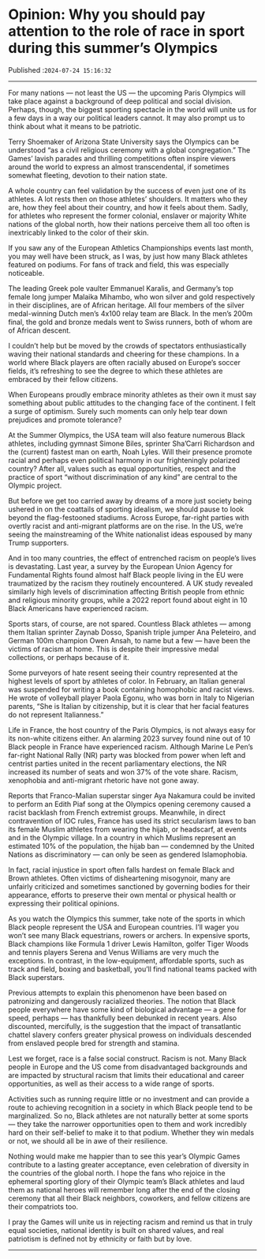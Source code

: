 # Opinion: Why you should pay attention to the role of race in sport during this summer’s Olympics

Published :`2024-07-24 15:16:32`

---

For many nations — not least the US — the upcoming Paris Olympics will take place against a background of deep political and social division. Perhaps, though, the biggest sporting spectacle in the world will unite us for a few days in a way our political leaders cannot. It may also prompt us to think about what it means to be patriotic.

Terry Shoemaker of Arizona State University says the Olympics can be understood “as a civil religious ceremony with a global congregation.” The Games’ lavish parades and thrilling competitions often inspire viewers around the world to express an almost transcendental, if sometimes somewhat fleeting, devotion to their nation state.

A whole country can feel validation by the success of even just one of its athletes. A lot rests then on those athletes’ shoulders. It matters who they are, how they feel about their country, and how it feels about them. Sadly, for athletes who represent the former colonial, enslaver or majority White nations of the global north, how their nations perceive them all too often is inextricably linked to the color of their skin.

If you saw any of the European Athletics Championships events last month, you may well have been struck, as I was, by just how many Black athletes featured on podiums. For fans of track and field, this was especially noticeable.

The leading Greek pole vaulter Emmanuel Karalis, and Germany’s top female long jumper Malaika Mihambo, who won silver and gold respectively in their disciplines, are of African heritage. All four members of the silver medal-winning Dutch men’s 4x100 relay team are Black. In the men’s 200m final, the gold and bronze medals went to Swiss runners, both of whom are of African descent.

I couldn’t help but be moved by the crowds of spectators enthusiastically waving their national standards and cheering for these champions. In a world where Black players are often racially abused on Europe’s soccer fields, it’s refreshing to see the degree to which these athletes are embraced by their fellow citizens.

When Europeans proudly embrace minority athletes as their own it must say something about public attitudes to the changing face of the continent. I felt a surge of optimism. Surely such moments can only help tear down prejudices and promote tolerance?

At the Summer Olympics, the USA team will also feature numerous Black athletes, including gymnast Simone Biles, sprinter Sha’Carri Richardson and the (current) fastest man on earth, Noah Lyles. Will their presence promote racial and perhaps even political harmony in our frighteningly polarized country? After all, values such as equal opportunities, respect and the practice of sport “without discrimination of any kind” are central to the Olympic project.

But before we get too carried away by dreams of a more just society being ushered in on the coattails of sporting idealism, we should pause to look beyond the flag-festooned stadiums. Across Europe, far-right parties with overtly racist and anti-migrant platforms are on the rise. In the US, we’re seeing the mainstreaming of the White nationalist ideas espoused by many Trump supporters.

And in too many countries, the effect of entrenched racism on people’s lives is devastating. Last year, a survey by the European Union Agency for Fundamental Rights found almost half Black people living in the EU were traumatized by the racism they routinely encountered. A UK study revealed similarly high levels of discrimination affecting British people from ethnic and religious minority groups, while a 2022 report found about eight in 10 Black Americans have experienced racism.

Sports stars, of course, are not spared. Countless Black athletes — among them Italian sprinter Zaynab Dosso, Spanish triple jumper Ana Peleteiro, and German 100m champion Owen Ansah, to name but a few — have been the victims of racism at home. This is despite their impressive medal collections, or perhaps because of it.

Some purveyors of hate resent seeing their country represented at the highest levels of sport by athletes of color. In February, an Italian general was suspended for writing a book containing homophobic and racist views. He wrote of volleyball player Paola Egonu, who was born in Italy to Nigerian parents, “She is Italian by citizenship, but it is clear that her facial features do not represent Italianness.”

Life in France, the host country of the Paris Olympics, is not always easy for its non-white citizens either. An alarming 2023 survey found nine out of 10 Black people in France have experienced racism. Although Marine Le Pen’s far-right National Rally (NR) party was blocked from power when left and centrist parties united in the recent parliamentary elections, the NR increased its number of seats and won 37% of the vote share. Racism, xenophobia and anti-migrant rhetoric have not gone away.

Reports that Franco-Malian superstar singer Aya Nakamura could be invited to perform an Edith Piaf song at the Olympics opening ceremony caused a racist backlash from French extremist groups. Meanwhile, in direct contravention of IOC rules, France has used its strict secularism laws to ban its female Muslim athletes from wearing the hijab, or headscarf, at events and in the Olympic village. In a country in which Muslims represent an estimated 10% of the population, the hijab ban — condemned by the United Nations as discriminatory — can only be seen as gendered Islamophobia.

In fact, racial injustice in sport often falls hardest on female Black and Brown athletes. Often victims of disheartening misogynoir, many are unfairly criticized and sometimes sanctioned by governing bodies for their appearance, efforts to preserve their own mental or physical health or expressing their political opinions.

As you watch the Olympics this summer, take note of the sports in which Black people represent the USA and European countries. I’ll wager you won’t see many Black equestrians, rowers or archers. In expensive sports, Black champions like Formula 1 driver Lewis Hamilton, golfer Tiger Woods and tennis players Serena and Venus Williams are very much the exceptions. In contrast, in the low-equipment, affordable sports, such as track and field, boxing and basketball, you’ll find national teams packed with Black superstars.

Previous attempts to explain this phenomenon have been based on patronizing and dangerously racialized theories. The notion that Black people everywhere have some kind of biological advantage — a gene for speed, perhaps — has thankfully been debunked in recent years. Also discounted, mercifully, is the suggestion that the impact of transatlantic chattel slavery confers greater physical prowess on individuals descended from enslaved people bred for strength and stamina.

Lest we forget, race is a false social construct. Racism is not. Many Black people in Europe and the US come from disadvantaged backgrounds and are impacted by structural racism that limits their educational and career opportunities, as well as their access to a wide range of sports.

Activities such as running require little or no investment and can provide a route to achieving recognition in a society in which Black people tend to be marginalized. So no, Black athletes are not naturally better at some sports — they take the narrower opportunities open to them and work incredibly hard on their self-belief to make it to that podium. Whether they win medals or not, we should all be in awe of their resilience.

Nothing would make me happier than to see this year’s Olympic Games contribute to a lasting greater acceptance, even celebration of diversity in the countries of the global north. I hope the fans who rejoice in the ephemeral sporting glory of their Olympic team’s Black athletes and laud them as national heroes will remember long after the end of the closing ceremony that all their Black neighbors, coworkers, and fellow citizens are their compatriots too.

I pray the Games will unite us in rejecting racism and remind us that in truly equal societies, national identity is built on shared values, and real patriotism is defined not by ethnicity or faith but by love.

---

